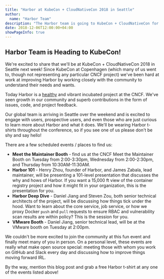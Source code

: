 ```yaml
---
title: "Harbor at KubeCon + CloudNativeCon 2018 in Seattle"
author:
  name: "Harbor Team"
description: "The Harbor team is going to KubeCon + CloudNativeCon for the first time as a CNCF project!"
date: 2018-12-06T12:00:00+04:00
showPageInfo: true
---
```


## Harbor Team is Heading to KubeCon!

We're excited to share that we'll be at KubeCon + CloudNativeCon 2018 in
Seattle next week!  Since KubeCon at Copenhagen (which many of us went to,
though not representing any particular CNCF project) we've been hard at work
at improving Harbor by working closely with the community to understand their
needs and wants.

Today Harbor is
a [healthy](https://all.devstats.cncf.io/d/53/projects-health?orgId=1) and
vibrant incubated project at the CNCF. We've seen growth in our community and
superb contributions in the form of issues, code, and project feedback.

Our global team is arriving in Seattle over the weekend and is excited to
engage with users, prospective users, and even those who are just curious
to learn more about Harbor and what it does. We'll be wearing Harbor t-shirts
throughout the conference, so if you see one of us please don't be shy and say
hello!

There are a few scheduled events / places to find us:

* **Meet the Maintainer Booth** - find us at the CNCF Meet the Maintainer
Booth on Tuesday from 2:00-3:30pm, Wednesday from 2:00-2:30pm, and Thursday
from 10:30AM-11:30AM.
* **Harbor 101** - Henry Zhou, founder of Harbor, and James Zabala, lead
maintainer, will be presenting a 101-level presentation that discusses the
why and hows of Harbor. If you want a 15,000 ft view of the container registry
project and how it might fit in your organization, this is the presentation
for you.
* **Harbor Deep Dive** - Daniel Jiang and Steven Zou, both senior technical
architects of the project, will be discussing how things tick under the hood.
Want to learn about the core service, job service, or how we proxy Docker
`push` and `pull` requests to ensure RBAC and vulnerability scan results are
within policy? This is the session for you.
* **VMware Booth** - Daniel Jiang, senior technical lead, will be at the
VMware booth on Tuesday at 2:00pm.

We couldn't be more excited to join the community at this fun event and
finally meet many of you in person. On a personal level, these events are
really what make open source special: meeting those with whom you work on
GitHub and Slack every day and discussing how to improve things moving
forward IRL.

By the way, mention this blog post and grab a free Harbor t-shirt at any one
of the events listed above!

